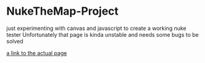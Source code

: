 
# NukeTheMap-Project
just experimenting with canvas and javascript to create a working nuke tester
Unfortunately that page is kinda unstable and needs some bugs to be solved

[a link to the actual page](https://helloworld7894.github.io/NukeTheMap-Project/MapAndNuke.html)

